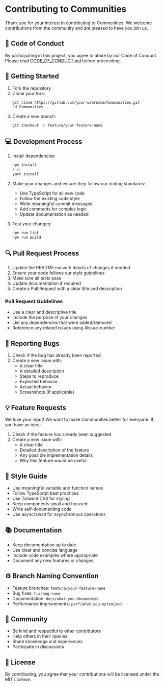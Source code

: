 # Contributing to Communities

Thank you for your interest in contributing to Communities! We welcome contributions from the community and are pleased to have you join us.

## 📝 Code of Conduct

By participating in this project, you agree to abide by our Code of Conduct. Please read [CODE_OF_CONDUCT.md](CODE_OF_CONDUCT.md) before proceeding.

## 🚀 Getting Started

1. Fork the repository
2. Clone your fork:
   ```bash
   git clone https://github.com/your-username/Communities.git
   cd Communities
   ```
3. Create a new branch:
   ```bash
   git checkout -b feature/your-feature-name
   ```

## 💻 Development Process

1. Install dependencies:
   ```bash
   npm install
   # or
   yarn install
   ```

2. Make your changes and ensure they follow our coding standards:
   - Use TypeScript for all new code
   - Follow the existing code style
   - Write meaningful commit messages
   - Add comments for complex logic
   - Update documentation as needed

3. Test your changes:
   ```bash
   npm run lint
   npm run build
   ```

## 🔍 Pull Request Process

1. Update the README.md with details of changes if needed
2. Ensure your code follows our style guidelines
3. Make sure all tests pass
4. Update documentation if required
5. Create a Pull Request with a clear title and description

### Pull Request Guidelines

- Use a clear and descriptive title
- Include the purpose of your changes
- List any dependencies that were added/removed
- Reference any related issues using #issue-number

## 🐛 Reporting Bugs

1. Check if the bug has already been reported
2. Create a new issue with:
   - A clear title
   - A detailed description
   - Steps to reproduce
   - Expected behavior
   - Actual behavior
   - Screenshots (if applicable)

## 💡 Feature Requests

We love your input! We want to make Communities better for everyone. If you have an idea:

1. Check if the feature has already been suggested
2. Create a new issue with:
   - A clear title
   - Detailed description of the feature
   - Any possible implementation details
   - Why this feature would be useful

## 🎨 Style Guide

- Use meaningful variable and function names
- Follow TypeScript best practices
- Use Tailwind CSS for styling
- Keep components small and focused
- Write self-documenting code
- Use async/await for asynchronous operations

## 📚 Documentation

- Keep documentation up to date
- Use clear and concise language
- Include code examples where appropriate
- Document any new features or changes

## ⚙️ Branch Naming Convention

- Feature branches: `feature/your-feature-name`
- Bug fixes: `fix/bug-name`
- Documentation: `docs/what-you-documented`
- Performance improvements: `perf/what-you-optimized`

## 🤝 Community

- Be kind and respectful to other contributors
- Help others in their queries
- Share knowledge and experiences
- Participate in discussions

## 📝 License

By contributing, you agree that your contributions will be licensed under the MIT License. 